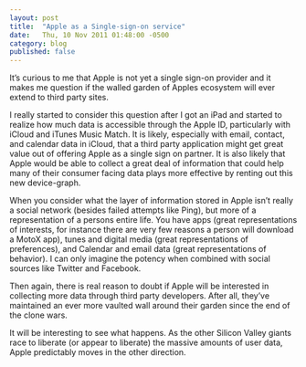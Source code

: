 ```yaml
---
layout: post
title:  "Apple as a Single-sign-on service"
date:   Thu, 10 Nov 2011 01:48:00 -0500
category: blog
published: false
---
```


It’s curious to me that Apple is not yet a single sign-on provider and it
makes me question if the walled garden of Apples ecosystem will ever extend to
third party sites.

I really started to consider this question after I got an iPad and started to
realize how much data is accessible through the Apple ID, particularly with
iCloud and iTunes Music Match. It is likely, especially with email, contact,
and calendar data in iCloud, that a third party application might get great
value out of offering Apple as a single sign on partner. It is also likely
that Apple would be able to collect a great deal of information that could
help many of their consumer facing data plays more effective by renting out
this new device-graph.

When you consider what the layer of information stored in Apple isn’t really a
social network (besides failed attempts like Ping), but more of a
representation of a persons entire life. You have apps (great representations
of interests, for instance there are very few reasons a person will download a
MotoX app), tunes and digital media (great representations of preferences),
and Calendar and email data (great representations of behavior). I can only
imagine the potency when combined with social sources like Twitter and
Facebook.

Then again, there is real reason to doubt if Apple will be interested in
collecting more data through third party developers. After all, they’ve
maintained an ever more vaulted wall around their garden since the end of the
clone wars.

It will be interesting to see what happens. As the other Silicon Valley giants
race to liberate (or appear to liberate) the massive amounts of user data,
Apple predictably moves in the other direction.
